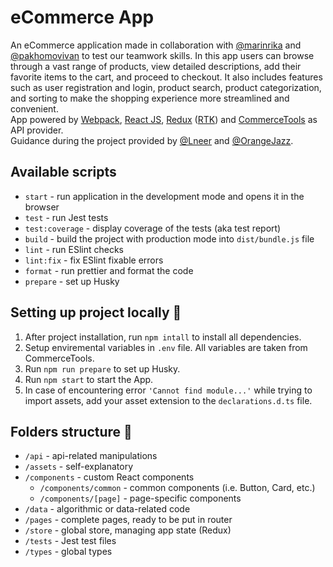 # eCommerce App
An eCommerce application made in collaboration with [@marinrika](https://github.com/marinrika) and [@pakhomovivan](https://github.com/pakhomovivan) to test our teamwork skills. In this app users can browse through a vast range of products, view detailed descriptions, add their favorite items to the cart, and proceed to checkout. It also includes features such as user registration and login, product search, product categorization, and sorting to make the shopping experience more streamlined and convenient.  
App powered by [Webpack](https://webpack.js.org), [React JS](https://react.dev), [Redux](https://redux.js.org) ([RTK](https://redux-toolkit.js.org)) and [CommerceTools](https://commercetools.com/) as API provider.  
Guidance during the project provided by [@Lneer](https://github.com/Lneer) and [@OrangeJazz](https://github.com/OrangeJazz).

## Available scripts
 - ```start``` - run application in the development mode and opens it in the browser
 - ```test``` - run Jest tests
 - ```test:coverage``` - display coverage of the tests (aka test report)
 - ```build``` - build the project with production mode into ```dist/bundle.js``` file
 - ```lint``` - run ESlint checks
 - ```lint:fix``` - fix ESlint fixable errors
 - ```format``` - run prettier and format the code
 - ```prepare``` - set up Husky

## Setting up project locally 🚀
1. After project installation, run ```npm intall``` to install all dependencies.
2. Setup enviremental variables in ```.env``` file. All variables are taken from CommerceTools.
3. Run ```npm run prepare``` to set up Husky.
4. Run ```npm start``` to start the App.
5. In case of encountering error ```'Cannot find module...'``` while trying to import assets, add your asset extension to the ```declarations.d.ts``` file.

## Folders structure 📁
- ```/api``` - api-related manipulations
- ```/assets``` - self-explanatory
- ```/components``` - custom React components
  - ```/components/common``` - common components (i.e. Button, Card, etc.)
  - ```/components/[page]``` - page-specific components
- ```/data``` - algorithmic or data-related code
- ```/pages``` - complete pages, ready to be put in router
- ```/store``` - global store, managing app state (Redux)
- ```/tests``` - Jest test files
- ```/types``` - global types